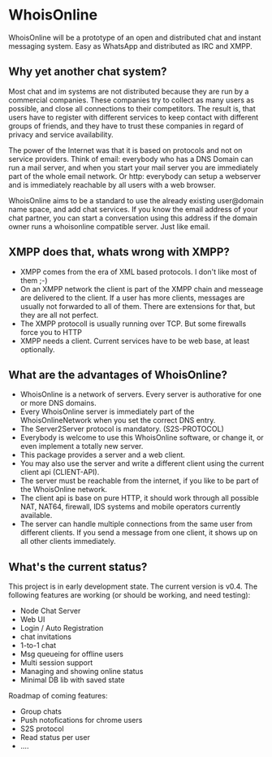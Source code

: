 
WhoisOnline
===========

WhoisOnline will be a prototype of an open and distributed 
chat and instant messaging system.  Easy as WhatsApp and 
distributed as IRC and XMPP.

Why yet another chat system?
----------------------------

Most chat and im systems are not distributed because 
they are run by a commercial companies. These companies
try to collect as many users as possible, and close all
connections to their competitors. The result is, that 
users have to register with different services to keep
contact with different groups of friends, and they have 
to trust these companies in regard of privacy and service
availability.

The power of the Internet was that it is based on protocols
and not on service providers. Think of email: everybody who
has a DNS Domain can run a mail server, and when you start your
mail server you are immediately part of the whole email 
network. Or http: everybody can setup a webserver and is
immediately reachable by all users with a web browser.

WhoisOnline aims to be a standard to use the already existing
user@domain name space, and add chat services. If you know 
the email address of your chat partner, you can start a conversation
using this address if the domain owner runs a whoisonline 
compatible server. Just like email.

XMPP does that, whats wrong with XMPP?
--------------------------------------

 - XMPP comes from the era of XML based protocols. I don't like most of them ;-)
 - On an XMPP network the client is part of the XMPP chain
   and messeage are delivered to the client. If a user has more clients,
   messages are usually not forwarded to all of them. There are
   extensions for that, but they are all not perfect.
 - The XMPP protocoll is usually running over TCP. But some firewalls
   force you to HTTP
 - XMPP needs a client. Current services have to be web base, at least optionally.

What are the advantages of WhoisOnline?
---------------------------------------

 - WhoisOnline is a network of servers. Every server is authorative for one
   or more DNS domains. 
 - Every WhoisOnline server is immediately part of the WhoisOnlineNetwork
   when you set the correct DNS entry.
 - The Server2Server protocol is mandatory. (S2S-PROTOCOL)
 - Everybody is welcome to use this WhoisOnline software, or change it, or
   even implement a totally new server.
 - This package provides a server and a web client.
 - You may also use the server and write a different client using the current
   client api (CLIENT-API).
 - The server must be reachable from the internet, if you like to be part
   of the WhoisOnline network.
 - The client api is base on pure HTTP, it should work through all
   possible NAT, NAT64, firewall, IDS systems and mobile operators currently 
   available.
 - The server can handle multiple connections from the same user from different
   clients. If you send a message from one client, it shows up on all other
   clients immediately.

What's the current status?
--------------------------

This project is in early development state. The current
version is v0.4. The following features are working (or should
be working, and need testing):

 - Node Chat Server
 - Web UI
 - Login / Auto Registration
 - chat invitations
 - 1-to-1 chat 
 - Msg queueing for offline users
 - Multi session support 
 - Managing and showing online status
 - Minimal DB lib with saved state

Roadmap of coming features:

 - Group chats
 - Push notofications for chrome users
 - S2S protocol
 - Read status per user
 - ....



